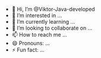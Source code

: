 - 👋 Hi, I’m @Viktor-Java-developed
- 👀 I’m interested in ...
- 🌱 I’m currently learning ...
- 💞️ I’m looking to collaborate on ...
- 📫 How to reach me ...
- 😄 Pronouns: ...
- ⚡ Fun fact: ...

<!---
Viktor-sketch-Java-developed/Viktor-sketch-Java-developed is a ✨ special ✨ repository because its `README.md` (this file) appears on your GitHub profile.
You can click the Preview link to take a look at your changes.
--->
